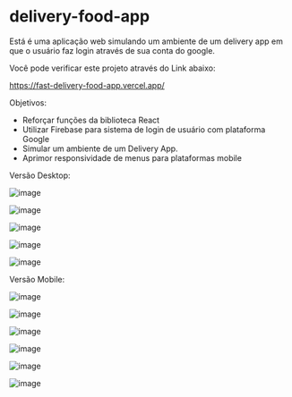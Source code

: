 # delivery-food-app

Está é uma aplicação web simulando um ambiente de um delivery app em que o usuário faz login através de sua conta do google.

Você pode verificar este projeto através do Link abaixo:

https://fast-delivery-food-app.vercel.app/

Objetivos: 

- Reforçar funções da biblioteca React
- Utilizar Firebase para sistema de login de usuário com plataforma Google
- Simular um ambiente de um Delivery App.
- Aprimor responsividade de menus para plataformas mobile

Versão Desktop:

![image](https://user-images.githubusercontent.com/108424896/195713816-f09ce526-9def-4680-862a-c43371b00264.png)

![image](https://user-images.githubusercontent.com/108424896/195713868-c6486182-518c-4cd6-a6ae-f3cf6fe0c7d9.png)

![image](https://user-images.githubusercontent.com/108424896/195713917-2cebce86-0a90-4594-8dcf-caf3981a634e.png)

![image](https://user-images.githubusercontent.com/108424896/195713988-5846dc51-6da3-45d6-9174-95440d357129.png)

![image](https://user-images.githubusercontent.com/108424896/195714376-31d83dfe-8797-4961-a876-e9794dc43777.png)


Versão Mobile:

![image](https://user-images.githubusercontent.com/108424896/195714059-71553f57-d5c2-4cb4-adef-12c7b48caf6f.png)

![image](https://user-images.githubusercontent.com/108424896/195714099-1cf11b06-fcaa-4a15-afc4-17bcab0448ce.png)

![image](https://user-images.githubusercontent.com/108424896/195714149-1e54859c-6be5-4729-a544-6b37bf3f4cd4.png)

![image](https://user-images.githubusercontent.com/108424896/195714196-c263f785-2705-46cb-bc30-d1b17b190d1d.png)

![image](https://user-images.githubusercontent.com/108424896/195714237-32b3bf8a-9e94-4150-8bd7-d3d8fc7139e6.png)

![image](https://user-images.githubusercontent.com/108424896/195714320-3ddc607b-7af0-4036-b65d-78985df45cff.png)

